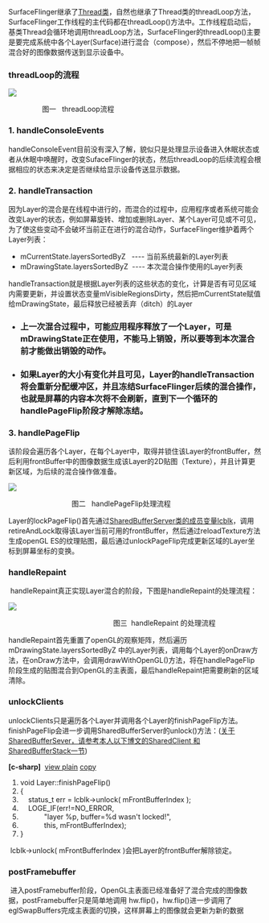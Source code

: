   
SurfaceFlinger继承了[Thread类](https://so.csdn.net/so/search?q=Thread%E7%B1%BB&spm=1001.2101.3001.7020)，自然也继承了Thread类的threadLoop方法，SurfaceFlinger工作线程的主代码都在threadLoop()方法中。工作线程启动后，基类Thread会循环地调用threadLoop方法，SurfaceFlinger的threadLoop()主要是要完成系统中各个Layer(Surface)进行混合（compose），然后不停地把一帧帧混合好的图像数据传送到显示设备中。

### threadLoop的流程

![](http://hi.csdn.net/attachment/201011/2/0_1288679002eeQj.gif)

                 图一   threadLoop流程

### 1. handleConsoleEvents

handleConsoleEvent目前没有深入了解，貌似只是处理显示设备进入休眠状态或者从休眠中唤醒时，改变SufaceFlinger的状态，然后threadLoop的后续流程会根据相应的状态来决定是否继续给显示设备传送显示数据。

### 2. handleTransaction

因为Layer的混合是在线程中进行的，而混合的过程中，应用程序或者系统可能会改变Layer的状态，例如屏幕旋转、增加或删除Layer、某个Layer可见或不可见，为了使这些变动不会破坏当前正在进行的混合动作，SurfaceFlinger维护着两个Layer列表：

- mCurrentState.layersSortedByZ   ---- 当前系统最新的Layer列表
- mDrawingState.layersSortedByZ  ---- 本次混合操作使用的Layer列表

handleTransaction就是根据Layer列表的这些状态的变化，计算是否有可见区域内需要更新，并设置状态变量mVisibleRegionsDirty，然后把mCurrentState赋值给mDrawingState，最后释放已经被丢弃（ditch）的Layer

- ### 上一次混合过程中，可能应用程序释放了一个Layer，可是mDrawingState正在使用，不能马上销毁，所以要等到本次混合前才能做出销毁的动作。
    
- ### 如果Layer的大小有变化并且可见，Layer的handleTransaction将会重新分配缓冲区，并且冻结SurfaceFlinger后续的混合操作，也就是屏幕的内容本次将不会刷新，直到下一个循环的handlePageFlip阶段才解除冻结。
    

### 3. handlePageFlip

该阶段会遍历各个Layer，在每个Layer中，取得并锁住该Layer的frontBuffer，然后利用frontBuffer中的图像数据生成该Layer的2D贴图（Texture），并且计算更新区域，为后续的混合操作做准备。

![](http://hi.csdn.net/attachment/201011/2/0_1288696054hR6X.gif)

                                图二   handlePageFlip处理流程

Layer的lockPageFlip()首先通过[SharedBufferServer类的成员变量lcblk](http://blog.csdn.net/DroidPhone/archive/2010/10/28/5972568.aspx)，调用retireAndLock取得该Layer当前可用的frontBuffer，然后通过reloadTexture方法生成openGL ES的纹理贴图，最后通过unlockPageFlip完成更新区域的Layer坐标到屏幕坐标的变换。

### handleRepaint

 handleRepaint真正实现Layer混合的阶段，下图是handleRepaint的处理流程：

![](http://hi.csdn.net/attachment/201011/2/0_12886989392pYH.gif)

                                                     图三  handleRepaint 的处理流程

handleRepaint首先重置了openGL的观察矩阵，然后遍历mDrawingState.layersSortedByZ 中的Layer列表，调用每个Layer的onDraw方法，在onDraw方法中，会调用drawWithOpenGL()方法，将在handlePageFlip阶段生成的贴图混合到OpenGL的主表面，最后handleRepaint把需要刷新的区域清除。

### unlockClients

unlockClients只是遍历各个Layer并调用各个Layer的finishPageFlip方法。finishPageFlip会进一步调用SharedBufferServer的unlock()方法：([关于SharedBufferSever，请参考本人以下博文的SharedClient 和 SharedBufferStack一节](http://blog.csdn.net/DroidPhone/archive/2010/10/28/5972568.aspx))

**[c-sharp]**  [view plain](http://blog.csdn.net/droidphone/article/details/5982893# "view plain") [copy](http://blog.csdn.net/droidphone/article/details/5982893# "copy")

1. void Layer::finishPageFlip()  
2. {  
3.     status_t err = lcblk->unlock( mFrontBufferIndex );  
4.     LOGE_IF(err!=NO_ERROR,   
5.             "layer %p, buffer=%d wasn't locked!",  
6.             this, mFrontBufferIndex);  
7. }  

 lcblk->unlock( mFrontBufferIndex )会把Layer的frontBuffer解除锁定。

### postFramebuffer

 进入postFramebuffer阶段，OpenGL主表面已经准备好了混合完成的图像数据，postFramebuffer只是简单地调用 hw.flip()，hw.flip()进一步调用了eglSwapBuffers完成主表面的切换，这样屏幕上的图像就会更新为新的数据